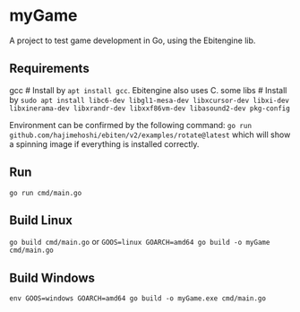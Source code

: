 # myGame

A project to test game development in Go, using the Ebitengine lib.

## Requirements
gcc         # Install by `apt install gcc`. Ebitengine also uses C.
some libs   # Install by `sudo apt install libc6-dev libgl1-mesa-dev libxcursor-dev libxi-dev libxinerama-dev libxrandr-dev libxxf86vm-dev libasound2-dev pkg-config`

Environment can be confirmed by the following command:
`go run github.com/hajimehoshi/ebiten/v2/examples/rotate@latest`
which will show a spinning image if everything is installed correctly.

## Run
`go run cmd/main.go`

## Build Linux
`go build cmd/main.go`
or
`GOOS=linux GOARCH=amd64 go build -o myGame cmd/main.go`

## Build Windows
`env GOOS=windows GOARCH=amd64 go build -o myGame.exe cmd/main.go`
